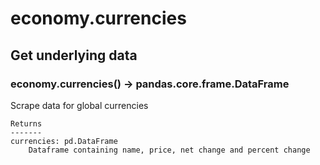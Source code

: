 # economy.currencies

## Get underlying data 
### economy.currencies() -> pandas.core.frame.DataFrame

Scrape data for global currencies

    Returns
    -------
    currencies: pd.DataFrame
        Dataframe containing name, price, net change and percent change
